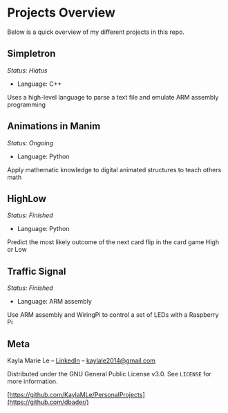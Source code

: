 # Projects Overview
Below is a quick overview of my different projects in this repo.

## Simpletron
*Status: Hiatus*
* Language: C++

Uses a high-level language to parse a text file and emulate ARM assembly programming


## Animations in Manim
*Status: Ongoing*
* Language: Python

Apply mathematic knowledge to digital animated structures to teach others math

## HighLow
*Status: Finished*
* Language: Python

Predict the most likely outcome of the next card flip in the card game High or Low

## Traffic Signal
*Status: Finished*
* Language: ARM assembly

Use ARM assembly and WiringPi to control a set of LEDs with a Raspberry Pi

## Meta

Kayla Marie Le – [LinkedIn](https://www.linkedin.com/in/kaylamle/) – kaylale2014@gmail.com

Distributed under the GNU General Public License v3.0. See ``LICENSE`` for more information.

[https://github.com/KaylaMLe/PersonalProjects](https://github.com/dbader/)

